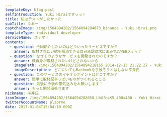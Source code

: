 ```yaml
---
templateKey: blog-post
selfIntroduction: Yuki Hiraiですっっ！
title: 私はテストがしたかった
subTitle: うおー
captchaImage: /img/1564894202/1564894204673_binance - Yuki Hirai.png
templateType: individual-developer
serviceName: ステマ！
contents:
  - question: 今回紹介したいのはどういったサービスですか？
    answer: 取材されたい欲を解消できる自己承認欲求にまみれたWEBメディア
  - question: なぜそのようなサービスを開発されたのですか？
    answer: 僕自身が取材されたいけどされないから
    imagePath: /img/1564894202/1564894218165_2014-12-13 21.22.27 - Yuki Hirai.jpg
    imageDescription: どこにいてもMacbookを手放そうとはしない平井氏
  - question: このサービスのイチオシポイントはどこですか？
    answer: 簡単に取材記事っぽいものがつくれるところ
  - question: 最後に今後の意気込みをお願いします！
    answer: もっと開発頑張ります
nickname: 平井氏
iconImage: /img/1564894202/1564894208058_UbXfnaK5_400x400 - Yuki Hirai.jpg
twitterAccountName: plzprme
date: 2017-01-04T15:04:10.000Z
---
```

